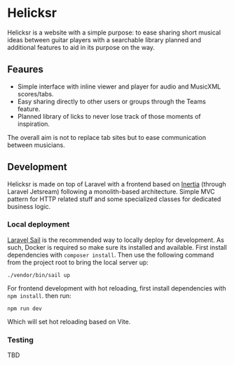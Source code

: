 # Helicksr

Helicksr is a website with a simple purpose: to ease sharing short musical ideas between guitar players with a searchable library planned and additional features to aid in its purpose on the way.

## Feaures
-   Simple interface with inline viewer and player for audio and MusicXML scores/tabs.
-   Easy sharing directly to other users or groups through the Teams feature.
-   Planned library of licks to never lose track of those moments of inspiration.

The overall aim is not to replace tab sites but to ease communication between musicians.

## Development

Helicksr is made on top of Laravel with a frontend based on [Inertia](https://inertiajs.com/how-it-works) (through Laravel Jetsream) following a monolith-based architecture. Simple MVC pattern for HTTP related stuff and some specialized classes for dedicated business logic.

### Local deployment

[Laravel Sail](https://laravel.com/docs/9.x/sail) is the recommended way to locally deploy for development. As such, Docker is required so make sure its installed and available. First install dependencies with `composer install`. Then use the following command from the project root to bring the local server up:

```
./vendor/bin/sail up
```

For frontend development with hot reloading, first install dependencies with `npm install`. then run:

```
npm run dev
```

Which will set hot reloading based on Vite.

### Testing

TBD